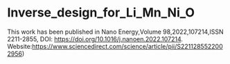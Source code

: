 # Inverse_design_for_Li_Mn_Ni_O
This work has been published in Nano Energy,Volume 98,2022,107214,ISSN 2211-2855,
DOI: https://doi.org/10.1016/j.nanoen.2022.107214.
Website:https://www.sciencedirect.com/science/article/pii/S2211285522002956)

